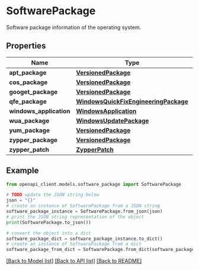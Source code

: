 # SoftwarePackage

Software package information of the operating system.

## Properties

Name | Type | Description | Notes
------------ | ------------- | ------------- | -------------
**apt_package** | [**VersionedPackage**](VersionedPackage.md) |  | [optional] 
**cos_package** | [**VersionedPackage**](VersionedPackage.md) |  | [optional] 
**googet_package** | [**VersionedPackage**](VersionedPackage.md) |  | [optional] 
**qfe_package** | [**WindowsQuickFixEngineeringPackage**](WindowsQuickFixEngineeringPackage.md) |  | [optional] 
**windows_application** | [**WindowsApplication**](WindowsApplication.md) |  | [optional] 
**wua_package** | [**WindowsUpdatePackage**](WindowsUpdatePackage.md) |  | [optional] 
**yum_package** | [**VersionedPackage**](VersionedPackage.md) |  | [optional] 
**zypper_package** | [**VersionedPackage**](VersionedPackage.md) |  | [optional] 
**zypper_patch** | [**ZypperPatch**](ZypperPatch.md) |  | [optional] 

## Example

```python
from openapi_client.models.software_package import SoftwarePackage

# TODO update the JSON string below
json = "{}"
# create an instance of SoftwarePackage from a JSON string
software_package_instance = SoftwarePackage.from_json(json)
# print the JSON string representation of the object
print(SoftwarePackage.to_json())

# convert the object into a dict
software_package_dict = software_package_instance.to_dict()
# create an instance of SoftwarePackage from a dict
software_package_from_dict = SoftwarePackage.from_dict(software_package_dict)
```
[[Back to Model list]](../README.md#documentation-for-models) [[Back to API list]](../README.md#documentation-for-api-endpoints) [[Back to README]](../README.md)



